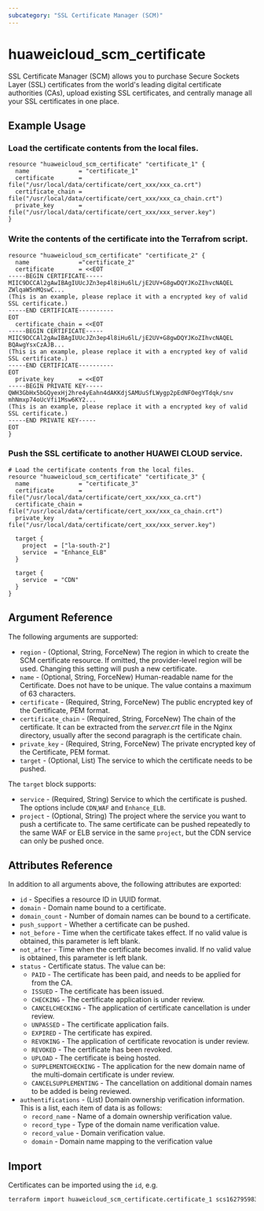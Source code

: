 ```yaml
---
subcategory: "SSL Certificate Manager (SCM)"
---
```


# huaweicloud_scm_certificate

SSL Certificate Manager (SCM) allows you to purchase Secure Sockets Layer (SSL) certificates from 
the world's leading digital certificate authorities (CAs), upload existing SSL certificates, and 
centrally manage all your SSL certificates in one place.

## Example Usage

### Load the certificate contents from the local files.
```hcl
resource "huaweicloud_scm_certificate" "certificate_1" {
  name              = "certificate_1"
  certificate       = file("/usr/local/data/certificate/cert_xxx/xxx_ca.crt")
  certificate_chain = file("/usr/local/data/certificate/cert_xxx/xxx_ca_chain.crt")
  private_key       = file("/usr/local/data/certificate/cert_xxx/xxx_server.key")
}
```
### Write the contents of the certificate into the Terrafrom script.
```hcl
resource "huaweicloud_scm_certificate" "certificate_2" {
  name              ="certificate_2"
  certificate       = <<EOT
-----BEGIN CERTIFICATE-----
MIIC9DCCAl2gAwIBAgIUUcJZn3ep4l8iHu6lL/jE2UV+G8gwDQYJKoZIhvcNAQEL
ZWlqaW5nMQswC...
(This is an example, please replace it with a encrypted key of valid SSL certificate.) 
-----END CERTIFICATE----------
EOT
  certificate_chain = <<EOT
-----BEGIN CERTIFICATE-----
MIIC9DCCAl2gAwIBAgIUUcJZn3ep4l8iHu6lL/jE2UV+G8gwDQYJKoZIhvcNAQEL
BQAwgYsxCzAJB...
(This is an example, please replace it with a encrypted key of valid SSL certificate.) 
-----END CERTIFICATE----------
EOT
  private_key       = <<EOT
-----BEGIN PRIVATE KEY-----
QWH3GbHx5bGQyexHj2hre4yEahn4dAKKdjSAMUuSfLWygp2pEdNFOegYTdqk/snv
mhNmxp74oUcVfi1Msw6KY2...
(This is an example, please replace it with a encrypted key of valid SSL certificate.) 
-----END PRIVATE KEY-----
EOT
}
```

### Push the SSL certificate to another HUAWEI CLOUD service.

```hcl
# Load the certificate contents from the local files.
resource "huaweicloud_scm_certificate" "certificate_3" {
  name              = "certificate_3"
  certificate       = file("/usr/local/data/certificate/cert_xxx/xxx_ca.crt")
  certificate_chain = file("/usr/local/data/certificate/cert_xxx/xxx_ca_chain.crt")
  private_key       = file("/usr/local/data/certificate/cert_xxx/xxx_server.key")

  target {
    project  = ["la-south-2"]
    service  = "Enhance_ELB"
  }

  target {
    service  = "CDN"
  }
}
```
## Argument Reference

The following arguments are supported:

* `region` - (Optional, String, ForceNew) The region in which to create the SCM certificate resource.
    If omitted, the provider-level region will be used.
    Changing this setting will push a new certificate.
* `name` - (Optional, String, ForceNew) Human-readable name for the Certificate. 
    Does not have to be unique. The value contains a maximum of 63 characters.
* `certificate` - (Required, String, ForceNew) The public encrypted key of the Certificate, PEM format.
* `certificate_chain` - (Required, String, ForceNew) The chain of the certificate. 
    It can be extracted from the _server.crt_ file in the Nginx directory, 
    usually after the second paragraph is the certificate chain.
* `private_key` - (Required, String, ForceNew) The private encrypted key of the Certificate, PEM format.
* `target` - (Optional, List) The service to which the certificate needs to be pushed.

The `target` block supports:
* `service` - (Required, String) Service to which the certificate is pushed.
  The options include `CDN`,`WAF` and `Enhance_ELB`.
* `project` - (Optional, String) The project where the service you want to push a certificate to.
  The same certificate can be pushed repeatedly to the same WAF or ELB service in the same `project`,
  but the CDN service can only be pushed once.

## Attributes Reference

In addition to all arguments above, the following attributes are exported:

* `id` - Specifies a resource ID in UUID format.
* `domain` - Domain name bound to a certificate.
* `domain_count` - Number of domain names can be bound to a certificate.
* `push_support` - Whether a certificate can be pushed.
* `not_before` - Time when the certificate takes effect. If no valid value is obtained, this parameter is left blank.
* `not_after` - Time when the certificate becomes invalid. If no valid value is obtained, this parameter is left blank.
* `status` - Certificate status. The value can be:
    + `PAID` - The certificate has been paid, and needs to be applied for from the CA.
    + `ISSUED` - The certificate has been issued.
    + `CHECKING` - The certificate application is under review.
    + `CANCELCHECKING` - The application of certificate cancellation is under review.
    + `UNPASSED` - The certificate application fails.
    + `EXPIRED` - The certificate has expired.
    + `REVOKING` - The application of certificate revocation is under review.
    + `REVOKED` - The certificate has been revoked.
    + `UPLOAD` - The certificate is being hosted.
    + `SUPPLEMENTCHECKING` - The application for the new domain name of the multi-domain certificate is under review.
    + `CANCELSUPPLEMENTING` - The cancellation on additional domain names to be added is being reviewed.
* `authentifications` - (List) Domain ownership verification information.
    This is a list, each item of data is as follows:
    + `record_name` - Name of a domain ownership verification value.
    + `record_type` - Type of the domain name verification value.
    + `record_value` - Domain verification value.
    + `domain` - Domain name mapping to the verification value

## Import

Certificates can be imported using the `id`, e.g.

```sh
terraform import huaweicloud_scm_certificate.certificate_1 scs1627959834994
```

